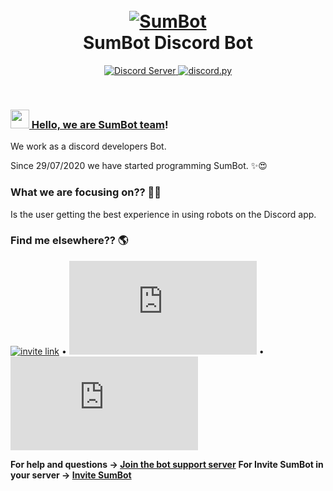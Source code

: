 
<h1 align="center">
  <br>
  <a href="ot"https://github.com/SumBot/SumB><img src="http://i8.ae/LS3bM" alt="SumBot"></a>
  <br>
  SumBot Discord Bot
  <br>
</h1>


<p align="center">
  <a href="https://discord.gg/WGEbtCuFbj">
    <img src="https://discordapp.com/api/guilds/740565704553791528/widget.png?style=shield" alt="Discord Server">
  </a>
  <a href="https://github.com/Rapptz/discord.py/">
     <img src="https://img.shields.io/badge/discord-py-blue.svg" alt="discord.py">
</p>
<br>

### <img src="https://media.giphy.com/media/hvRJCLFzcasrR4ia7z/giphy.gif" width="30px"> Hello, we are [SumBot team](https://discord.com/api/oauth2/authorize?client_id=738120633430573176&permissions=8&scope=bot)!

We work as a discord developers Bot.

Since 29/07/2020 we have started programming SumBot. ✨😍

### What we are focusing on?? 👨‍💻

Is the user getting the best experience in using robots on the Discord app.

### Find me elsewhere?? 🌎

[![invite link](https://img.shields.io/discord/740565704553791528)](https://www.linkedin.com/in/diogorodrigues02/) • [![discors.py](https://img.shields.io/pypi/v/discord.py)](https://discordpy.readthedocs.io/en/latest/api.html) • ![PyPI - Python Version](https://img.shields.io/pypi/pyversions/discord.py)


**For help and questions -> [Join the bot support server](https://discord.gg/WGEbtCuFbj)**
**For Invite SumBot in your server -> [Invite SumBot](https://discord.com/oauth2/authorize?client_id=738120633430573176&scope=bot&permissions=8)**
